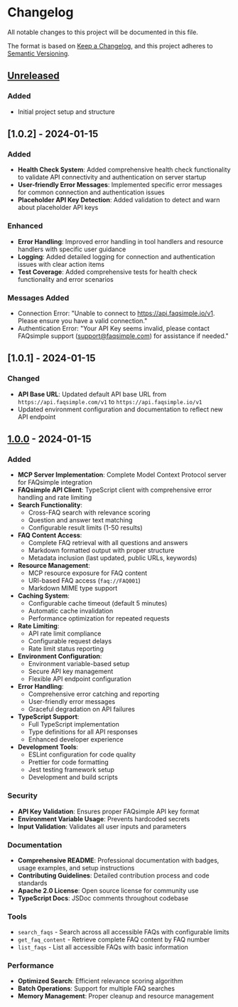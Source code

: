 # Changelog

All notable changes to this project will be documented in this file.

The format is based on [Keep a Changelog](https://keepachangelog.com/en/1.0.0/),
and this project adheres to [Semantic Versioning](https://semver.org/spec/v2.0.0.html).

## [Unreleased]

### Added
- Initial project setup and structure

## [1.0.2] - 2024-01-15

### Added
- **Health Check System**: Added comprehensive health check functionality to validate API connectivity and authentication on server startup
- **User-friendly Error Messages**: Implemented specific error messages for common connection and authentication issues
- **Placeholder API Key Detection**: Added validation to detect and warn about placeholder API keys

### Enhanced
- **Error Handling**: Improved error handling in tool handlers and resource handlers with specific user guidance
- **Logging**: Added detailed logging for connection and authentication issues with clear action items
- **Test Coverage**: Added comprehensive tests for health check functionality and error scenarios

### Messages Added
- Connection Error: "Unable to connect to https://api.faqsimple.io/v1. Please ensure you have a valid connection."
- Authentication Error: "Your API Key seems invalid, please contact FAQsimple support (support@faqsimple.com) for assistance if needed."

## [1.0.1] - 2024-01-15

### Changed
- **API Base URL**: Updated default API base URL from `https://api.faqsimple.com/v1` to `https://api.faqsimple.io/v1`
- Updated environment configuration and documentation to reflect new API endpoint

## [1.0.0] - 2024-01-15

### Added
- **MCP Server Implementation**: Complete Model Context Protocol server for FAQsimple integration
- **FAQsimple API Client**: TypeScript client with comprehensive error handling and rate limiting
- **Search Functionality**: 
  - Cross-FAQ search with relevance scoring
  - Question and answer text matching
  - Configurable result limits (1-50 results)
- **FAQ Content Access**: 
  - Complete FAQ retrieval with all questions and answers
  - Markdown formatted output with proper structure
  - Metadata inclusion (last updated, public URLs, keywords)
- **Resource Management**: 
  - MCP resource exposure for FAQ content
  - URI-based FAQ access (`faq://FAQ001`)
  - Markdown MIME type support
- **Caching System**: 
  - Configurable cache timeout (default 5 minutes)
  - Automatic cache invalidation
  - Performance optimization for repeated requests
- **Rate Limiting**: 
  - API rate limit compliance
  - Configurable request delays
  - Rate limit status reporting
- **Environment Configuration**: 
  - Environment variable-based setup
  - Secure API key management
  - Flexible API endpoint configuration
- **Error Handling**: 
  - Comprehensive error catching and reporting
  - User-friendly error messages
  - Graceful degradation on API failures
- **TypeScript Support**: 
  - Full TypeScript implementation
  - Type definitions for all API responses
  - Enhanced developer experience
- **Development Tools**: 
  - ESLint configuration for code quality
  - Prettier for code formatting
  - Jest testing framework setup
  - Development and build scripts

### Security
- **API Key Validation**: Ensures proper FAQsimple API key format
- **Environment Variable Usage**: Prevents hardcoded secrets
- **Input Validation**: Validates all user inputs and parameters

### Documentation
- **Comprehensive README**: Professional documentation with badges, usage examples, and setup instructions
- **Contributing Guidelines**: Detailed contribution process and code standards
- **Apache 2.0 License**: Open source license for community use
- **TypeScript Docs**: JSDoc comments throughout codebase

### Tools
- `search_faqs` - Search across all accessible FAQs with configurable limits
- `get_faq_content` - Retrieve complete FAQ content by FAQ number
- `list_faqs` - List all accessible FAQs with basic information

### Performance
- **Optimized Search**: Efficient relevance scoring algorithm
- **Batch Operations**: Support for multiple FAQ searches
- **Memory Management**: Proper cleanup and resource management

[Unreleased]: https://github.com/CJK-Technologies/mcp-server-faqsimple/compare/v1.0.0...HEAD
[1.0.0]: https://github.com/CJK-Technologies/mcp-server-faqsimple/releases/tag/v1.0.0